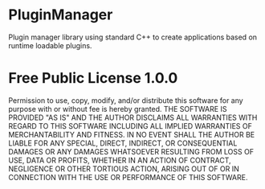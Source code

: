 # PluginManager

Plugin manager library using standard C++ to create applications based on runtime loadable plugins.

# Free Public License 1.0.0

Permission to use, copy, modify, and/or distribute this software for any purpose with or without fee is hereby granted.
THE SOFTWARE IS PROVIDED "AS IS" AND THE AUTHOR DISCLAIMS ALL WARRANTIES WITH REGARD TO THIS SOFTWARE INCLUDING ALL IMPLIED WARRANTIES OF MERCHANTABILITY AND FITNESS. IN NO EVENT SHALL THE AUTHOR BE LIABLE FOR ANY SPECIAL, DIRECT, INDIRECT, OR CONSEQUENTIAL DAMAGES OR ANY DAMAGES WHATSOEVER RESULTING FROM LOSS OF USE, DATA OR PROFITS, WHETHER IN AN ACTION OF CONTRACT, NEGLIGENCE OR OTHER TORTIOUS ACTION, ARISING OUT OF OR IN CONNECTION WITH THE USE OR PERFORMANCE OF THIS SOFTWARE.

